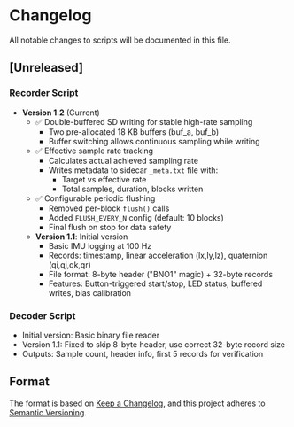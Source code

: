 # Changelog

All notable changes to scripts will be documented in this file.

## [Unreleased]

### Recorder Script
- **Version 1.2** (Current)
  - ✅ Double-buffered SD writing for stable high-rate sampling
    - Two pre-allocated 18 KB buffers (buf_a, buf_b)
    - Buffer switching allows continuous sampling while writing
  - ✅ Effective sample rate tracking
    - Calculates actual achieved sampling rate
    - Writes metadata to sidecar `_meta.txt` file with:
      - Target vs effective rate
      - Total samples, duration, blocks written
  - ✅ Configurable periodic flushing
    - Removed per-block `flush()` calls
    - Added `FLUSH_EVERY_N` config (default: 10 blocks)
    - Final flush on stop for data safety
  - **Version 1.1**: Initial version
    - Basic IMU logging at 100 Hz
    - Records: timestamp, linear acceleration (lx,ly,lz), quaternion (qi,qj,qk,qr)
    - File format: 8-byte header ("BNO1" magic) + 32-byte records
    - Features: Button-triggered start/stop, LED status, buffered writes, bias calibration

### Decoder Script
- Initial version: Basic binary file reader
- Version 1.1: Fixed to skip 8-byte header, use correct 32-byte record size
- Outputs: Sample count, header info, first 5 records for verification

## Format

The format is based on [Keep a Changelog](https://keepachangelog.com/en/1.0.0/),
and this project adheres to [Semantic Versioning](https://semver.org/spec/v2.0.0.html).


